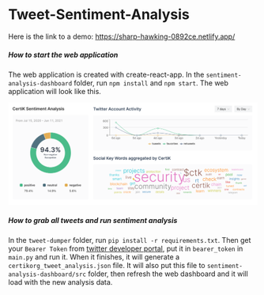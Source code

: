 # Tweet-Sentiment-Analysis

Here is the link to a demo: https://sharp-hawking-0892ce.netlify.app/

##### How to start the web application

The web application is created with create-react-app. In the `sentiment-analysis-dashboard` folder, run `npm install` and `npm start`. The web application will look like this.

![ScreenShot1](ScreenShot1.png)

##### How to grab all tweets and run sentiment analysis

In the `tweet-dumper` folder, run `pip install -r requirements.txt`. Then get your `Bearer Token` from [twitter developer portal](developer.twitter.com/en/portal), put it in `bearer_token` in `main.py` and run it. When it finishes, it will generate a `certikorg_tweet_analysis.json` file. It will also put this file to `sentiment-analysis-dashboard/src` folder, then refresh the web dashboard and it will load with the new analysis data.

